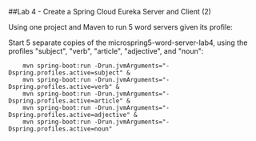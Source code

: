 ##Lab 4 - Create a Spring Cloud Eureka Server and Client (2)

Using one project and Maven to run 5 word servers given its profile:

Start 5 separate copies of the microspring5-word-server-lab4, using the profiles "subject", "verb", "article", "adjective", and "noun":
  
```
    mvn spring-boot:run -Drun.jvmArguments="-Dspring.profiles.active=subject" &
    mvn spring-boot:run -Drun.jvmArguments="-Dspring.profiles.active=verb" &
    mvn spring-boot:run -Drun.jvmArguments="-Dspring.profiles.active=article" &
    mvn spring-boot:run -Drun.jvmArguments="-Dspring.profiles.active=adjective" &
    mvn spring-boot:run -Drun.jvmArguments="-Dspring.profiles.active=noun"
```
